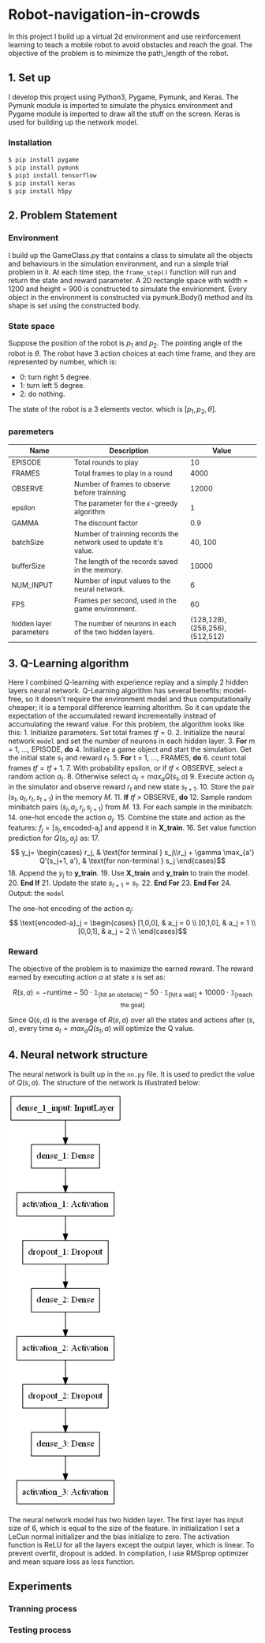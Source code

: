 # Robot-navigation-in-crowds

In this project I build up a virtual 2d environment and use reinforcement learning to teach a mobile robot to avoid obstacles and reach the goal.  The objective of the problem is to minimize the path_length of the robot.

## 1. Set up

I develop this project using Python3, Pygame, Pymunk, and Keras. The Pymunk module is imported to simulate the physics environment and Pygame module is imported to draw all the stuff on the screen. Keras is used for building up the network model.

### Installation

    $ pip install pygame
    $ pip install pymunk
    $ pip3 install tensorflow
    $ pip install keras
    $ pip install h5py

## 2. Problem Statement

### Environment

I build up the GameClass.py that contains a class to simulate all the objects and behaviours in the simulation environment, and run a simple trial problem in it. At each time step, the `frame_step()` function will run and return the state and reward parameter. A 2D rectangle space with width = 1200 and height = 900 is constructed to simulate the envirionment. Every object in the environment is constructed via pymunk.Body() method and its shape is set using the constructed body.

### State space

Suppose the position of the robot is $p_1$ and $p_2$. The pointing angle of the robot is $\theta$. The robot have 3 action choices at each time frame, and they are represented by number, which is: 

- 0: turn right 5 degree.
- 1: turn left 5 degree.
- 2: do nothing.

The state of the robot is a 3 elements vector. which is $[p_1,p_2,\theta]$.

### paremeters

| Name      | Description           | Value     |
| -         | -                     |- |
| EPISODE   | Total rounds to play  | 10 |
| FRAMES    | Total frames to play in a round   | 4000 |
| OBSERVE   | Number of frames to observe before trainning  | 12000 |
| epsilon   | The parameter for the $\epsilon$-greedy algorithm | 1 |
| GAMMA     | The discount factor   |0.9    |
| batchSize | Number of trainning records the network used to update it's value.    | 40, 100|
| bufferSize    | The length of the records saved in the memory.    | 10000 |
| NUM_INPUT | Number of input values to the neural network. |   6   |
|   FPS | Frames per second, used in the game environment.  |   60  |
| hidden layer parameters | The number of neurons in each of the two hidden layers. |(128,128),(256,256),(512,512) |

## 3. Q-Learning algorithm

Here I combined Q-learning with experience replay and a simply 2 hidden layers neural network. Q-Learning algorithm has several benefits: model-free, so it doesn't require the environment model and thus computationally cheaper; it is a temporal difference learning altorithm. So it can update the expectation of the accumulated reward incrementally instead of accumulating the reward value. For this problem, the algorithm looks like this:
    1. Initialize parameters. Set total frames $tf=0$.
    2. Initialize  the neural network `model` and set the number of neurons in each hidden layer.
    3. **For** m = 1, ..., EPISODE, **do**
    4.     Initialize a game object and start the simulation. Get the initial state $s_1$ and reward $r_1$.
    5.     **For** t = 1, ..., FRAMES, **do**
    6.         count total frames $tf=tf+1$.
    7.         With probability epsilon, or if $tf$ < OBSERVE,  select a random action $a_t$.
    8.         Otherwise select $a_t = max_a Q(s_t, a)$
    9.         Execute action $a_t$ in the simulator and observe reward $r_t$ and new state $s_{t+1}$.
    10.        Store the pair $(s_t,a_t, r_t, s_{t+1})$ in the memory $M$.
    11.        **If** $tf$ > OBSERVE, **do**
    12.            Sample random minibatch pairs $(s_j,a_j, r_j, s_{j+1})$ from $M$.
    13.            For each sample in the minibatch:
    14.                one-hot encode the action $a_j$.
    15.                Combine the state and action as the features: $f_j = [s_j,\text{encoded-a}_j]$ and append it in **X_train**. 
    16.                Set value function prediction for $Q(s_j, a_j)$ as: 
    17.                $$ y_j=     \begin{cases} r_j, & \text{for terminal } s_j\\r_j + \gamma \max_{a'} Q'(s_j+1, a'), & \text{for non-terminal } s_j   \end{cases}$$
    18.                Append the $y_j$ to **y_train**.
    19.            Use **X_train** and  **y_train** to train the model. 
    20.        **End If**
    21.        Update the state $s_{t+1} = s_t$.
    22.    **End For**
    23. **End For**
    24. Output: the `model`

The one-hot encoding of the action $a_j$:
$$ \text{encoded-a}_j =    \begin{cases}
[1,0,0], & a_j = 0 \\
[0,1,0], & a_j = 1 \\
[0,0,1], & a_j = 2 \\
\end{cases}$$
### Reward
The objective of the problem is to maximize the earned reward. The reward earned by executing action $a$ at state $s$ is set as:

$$R(s,a) = -\text{runtime}-50 \cdot \mathbb{1}_{[\text{hit an obstacle}] } - 50 \cdot \mathbb{1}_{[\text{hit a wall}] } + 10000 \cdot \mathbb{1}_{[\text{reach the goal}] }$$

Since $Q(s,a)$ is the average of $R(s,a)$ over all the states and actions after $(s,a)$, every time $a_t = max_a Q(s_t, a)$ will optimize the Q value.

## 4. Neural network structure

The neural network is built up in the `nn.py` file. It is used to predict the value of $Q(s,a)$. The structure of the network is illustrated below:

![nn_model](/nn_model.png)

The neural network model has two hidden layer. The first layer has input size of 6, which is equal to the size of the feature. In initialization I set a LeCun normal initializer and the bias initialize to zero. The activation function is ReLU for all the layers except the output layer, which is linear. To prevent overfit, dropout is added. In compilation, I use RMSprop optimizer and mean square loss as loss function.

## Experiments
### Tranning process

### Testing process
